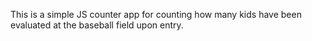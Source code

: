 This is a simple JS counter app for counting how many kids have been evaluated at the baseball field upon entry.
